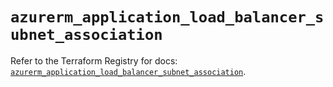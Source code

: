 # `azurerm_application_load_balancer_subnet_association`

Refer to the Terraform Registry for docs: [`azurerm_application_load_balancer_subnet_association`](https://registry.terraform.io/providers/hashicorp/azurerm/3.89.0/docs/resources/application_load_balancer_subnet_association).
